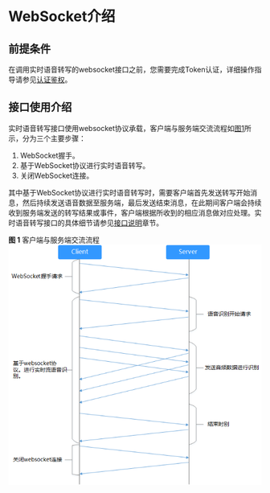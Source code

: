 # WebSocket介绍<a name="sis_03_0011"></a>

## 前提条件<a name="section126552117131"></a>

在调用实时语音转写的websocket接口之前，您需要完成Token认证，详细操作指导请参见[认证鉴权](认证鉴权.md)。

## 接口使用介绍<a name="section18951540101316"></a>

实时语音转写接口使用websocket协议承载，客户端与服务端交流流程如[图1](#fig594742110162)所示，分为三个主要步骤：

1.  WebSocket握手。
2.  基于WebSocket协议进行实时语音转写。
3.  关闭WebSocket连接。

其中基于WebSocket协议进行实时语音转写时，需要客户端首先发送转写开始消息，然后持续发送语音数据至服务端，最后发送结束消息，在此期间客户端会持续收到服务端发送的转写结果或事件，客户端根据所收到的相应消息做对应处理。实时语音转写接口的具体细节请参见[接口说明](接口说明.md)章节。

**图 1**  客户端与服务端交流流程<a name="fig594742110162"></a>  
![](figures/客户端与服务端交流流程.png "客户端与服务端交流流程")

